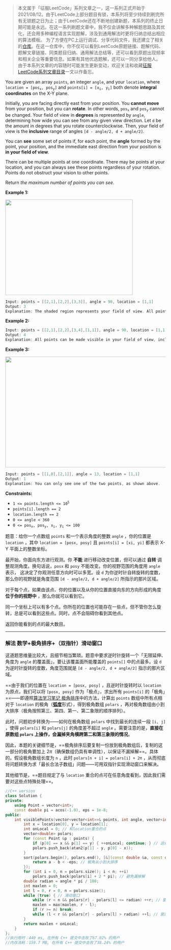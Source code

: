 > 本文属于「征服LeetCode」系列文章之一，这一系列正式开始于2021/08/12。由于LeetCode上部分题目有锁，本系列将至少持续到刷完所有无锁题之日为止；由于LeetCode还在不断地创建新题，本系列的终止日期可能是永远。在这一系列刷题文章中，我不仅会讲解多种解题思路及其优化，还会用多种编程语言实现题解，涉及到通用解法时更将归纳总结出相应的算法模板。
> <b></b>
> 为了方便在PC上运行调试、分享代码文件，我还建立了相关的[仓库](https://github.com/memcpy0/LeetCode-Conquest)。在这一仓库中，你不仅可以看到LeetCode原题链接、题解代码、题解文章链接、同类题目归纳、通用解法总结等，还可以看到原题出现频率和相关企业等重要信息。如果有其他优选题解，还可以一同分享给他人。
> <b></b>
> 由于本系列文章的内容随时可能发生更新变动，欢迎关注和收藏[征服LeetCode系列文章目录](https://memcpy0.blog.csdn.net/article/details/119656559)一文以作备忘。

<p>You are given an array <code>points</code>, an integer <code>angle</code>, and your <code>location</code>, where <code>location = [pos<sub>x</sub>, pos<sub>y</sub>]</code> and <code>points[i] = [x<sub>i</sub>, y<sub>i</sub>]</code> both denote <strong>integral coordinates</strong> on the X-Y plane.</p>

<p>Initially, you are facing directly east from your position. You <strong>cannot move</strong> from your position, but you can <strong>rotate</strong>. In other words, <code>pos<sub>x</sub></code> and <code>pos<sub>y</sub></code> cannot be changed. Your field of view in <strong>degrees</strong> is represented by <code>angle</code>, determining how wide you can see from any given view direction. Let <code>d</code> be the amount in degrees that you rotate counterclockwise. Then, your field of view is the <strong>inclusive</strong> range of angles <code>[d - angle/2, d + angle/2]</code>.</p>

<p>You can <strong>see</strong> some set of points if, for each point, the <strong>angle</strong> formed by the point, your position, and the immediate east direction from your position is <strong>in your field of view</strong>.</p>

<p>There can be multiple points at one coordinate. There may be points at your location, and you can always see these points regardless of your rotation. Points do not obstruct your vision to other points.</p>

<p>Return <em>the maximum number of points you can see</em>.</p>
 
<p><strong>Example 1:</strong></p>
<img style="width: 400px; height: 300px;" src="https://assets.leetcode.com/uploads/2020/09/30/89a07e9b-00ab-4967-976a-c723b2aa8656.png" alt="">
 
```cpp
Input: points = [[2,1],[2,2],[3,3]], angle = 90, location = [1,1]
Output: 3
Explanation: The shaded region represents your field of view. All points can be made visible in your field of view, including [3,3] even though [2,2] is in front and in the same line of sight.
```
<p><strong>Example 2:</strong></p>

```cpp
Input: points = [[2,1],[2,2],[3,4],[1,1]], angle = 90, location = [1,1]
Output: 4
Explanation: All points can be made visible in your field of view, including the one at your location.
```
<p><strong>Example 3:</strong></p>
<img style="width: 690px; height: 348px;" src="https://assets.leetcode.com/uploads/2020/09/30/5010bfd3-86e6-465f-ac64-e9df941d2e49.png" alt="">

```cpp
Input: points = [[1,0],[2,1]], angle = 13, location = [1,1]
Output: 1
Explanation: You can only see one of the two points, as shown above.
```
<p><strong>Constraints:</strong></p>
<ul>
	<li><code>1 &lt;= points.length &lt;= 10<sup>5</sup></code></li>
	<li><code>points[i].length == 2</code></li>
	<li><code>location.length == 2</code></li>
	<li><code>0 &lt;= angle &lt; 360</code></li>
	<li><code>0 &lt;= pos<sub>x</sub>, pos<sub>y</sub>, x<sub>i</sub>, y<sub>i</sub> &lt;= 100</code></li>
</ul>

题意：给你一个点数组 `points` 和一个表示角度的整数 `angle` ，你的位置是 `location` ，其中 `location = [posx, posy]` 且 `points[i] = [xi, yi]` 都表示 X-Y 平面上的整数坐标。

最开始，你面向东方进行观测。你 **不能** 进行移动改变位置，但可以通过 **自转** 调整观测角度。换句话说，`posx` 和 `posy` 不能改变。你的视野范围的角度用 `angle` 表示， 这决定了你观测任意方向时可以多宽。设 `d` 为你逆时针自转旋转的度数，那么你的视野就是角度范围 `[d - angle/2, d + angle/2]` 所指示的那片区域。 
 
对于每个点，如果由该点、你的位置以及从你的位置直接向东的方向形成的角度 **位于你的视野中** ，那么你就可以看到它。

同一个坐标上可以有多个点。你所在的位置也可能存在一些点，但不管你怎么旋转，总是可以看到这些点。同时，点不会阻碍你看到其他点。

返回你能看到的点的最大数目。

---
### 解法 数学+极角排序+（双指针）滑动窗口
这道题思维量比较大，且细节相当繁琐。题意中要求逆时针旋转一个「无限延伸、角度为 `angle` 的覆盖面」，要让该覆盖面所能覆盖的 `points[]` 中的点最多。设 `d` 为逆时针旋转的度数，角度范围就是 `[d - angle/2, d + angle/2]` 指示的那片区域。

==由于我们的位置在 `location = [posx, posy]` ，且逆时针旋转时以 `location` 为原点，我们可以将 `[posx, posy]` 作为「极点」，求出所有 `points[i]` 的「极角」==——即遵照[算法学习笔记 极角排序](https://memcpy0.blog.csdn.net/article/details/122006212)中的方法，计算出 `points` 数组中所有点相对于 `location` 的极角（[**弧度**](https://en.wikipedia.org/wiki/Radian)形式），得到极角数组 `polars` ，再对极角数组由小到大排序（极角按照第三、第四、第一、第二象限的顺序排列）。

此时，问题初步转换为——如何在极角数组 `polars` 中找到最长的连续一段 `[i, j]` ，使得 `polars[i]` 和 `polars[j]` 的角度差不超过 `angle` 。需要注意的是，**直接在原数组 `polars` 上操作，会漏掉夹角横跨第二和第三象限的情况**。

因此，本题的关键细节是，==极角排序后要复制一份放到极角数组后，复制的这一部分的极角要加上 $2\pi$（确保数组仍具有单调性），以保证不漏掉解==。具体的，假设极角数组长度为 `n` ，此时 `polars[n + i] = polars[i] + 2π` ，从而彻底将问题转换为求「最长合法子数组」问题——可用双指针实现滑动窗口来解决。

其他细节是，==题目规定了与 `location` 重合的点可在任意角度看到，因此我们需要对这些点特殊处理==。
```cpp
//C++ version
class Solution {
private:
    using Point = vector<int>;
    const double pi = acos(-1.0), eps = 1e-8;
public:
    int visiblePoints(vector<vector<int>>& points, int angle, vector<int>& location) {
        int x = location[0], y = location[1];
        int onLocal = 0; // 和location重合的点
        vector<double> polars;
        for (const Point &p : points) {
            if (p[0] == x && p[1] == y) { ++onLocal; continue; } // 这些点一定能看到
            polars.push_back(atan2(p[1] - y, p[0] - x));
        }
        sort(polars.begin(), polars.end(), [&](const double &a, const double &b) {
            return a - b < -eps; // 极角从小到大排序
        });
        for (int i = 0, n = polars.size(); i < n; ++i)
            polars.push_back(polars[i] + 2 * pi); // 避免漏掉解
        double radian = angle * pi / 180;
        int maxlen = 0;
        int l = 0, r = 0, n = polars.size();
        while (true) { // 滑动窗口
            while (r < n && polars[r] - polars[l] <= radian) ++r; // 窗口扩张
            maxlen = max(maxlen, r - l);
            if (r >= n) break;
            while (l < r && polars[r] - polars[l] > radian) ++l; // 窗口收缩
        }
        return maxlen + onLocal;
    }
};
//执行用时：440 ms, 在所有 C++ 提交中击败了67.02% 的用户
//内存消耗：159.7 MB, 在所有 C++ 提交中击败了38.24% 的用户
```
